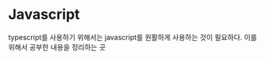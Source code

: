 # Javascript

typescript를 사용하기 위해서는 javascript를 원활하게 사용하는 것이 필요하다. 이를 위해서 공부한 내용을 정리하는 곳

```{tableofcontents}
```